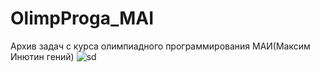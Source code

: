 # OlimpProga_MAI
Архив задач с курса олимпиадного программирования МАИ(Максим Инютин гений)
![sd](https://user-images.githubusercontent.com/89976445/234934726-9e24e54f-5529-4c92-8b9d-aba6b4c89c78.jpg)

